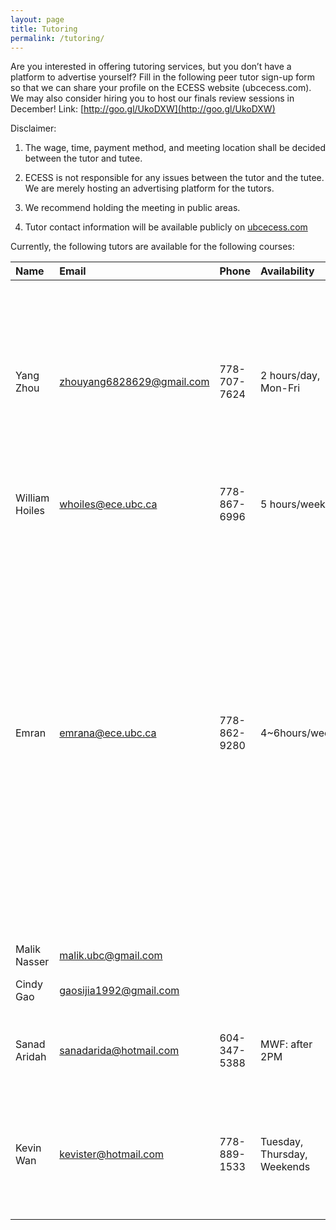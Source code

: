 ```yaml
---
layout: page
title: Tutoring
permalink: /tutoring/
---
```


Are you interested in offering tutoring services, but you don’t have a platform to advertise yourself? Fill in the following peer tutor sign-up form so that we can share your profile on the ECESS website (ubcecess.com). We may also consider hiring you to host our finals review sessions in December! Link: [http://goo.gl/UkoDXW](http://goo.gl/UkoDXW)

Disclaimer:

1) The wage, time, payment method, and meeting location shall be decided between the tutor and tutee.

2) ECESS is not responsible for any issues between the tutor and the tutee. We are merely hosting an advertising platform for the tutors.

3) We recommend holding the meeting in public areas.

4) Tutor contact information will be available publicly on [ubcecess.com](http://ubcecess.com/)

Currently, the following tutors are available for the following courses:

| Name | Email | Phone | Availability | Fields | Courses | Rates |
| :--- | :---- | :---- | :----------- | :----- | :------ | :---- |
| Yang Zhou | zhouyang6828629@gmail.com | 778-707-7624 | 2 hours/day, Mon-Fri | Electrical Engineering, Signal Processing | MATH 253, MATH 256, ELEC 221/EECE 269, ELEC 201/EECE 251, ELEC 202/EECE 253, ELEC 321/EECE 357 | $20/hour |
| William Hoiles | whoiles@ece.ubc.ca | 778-867-6996 | 5 hours/week | Electrical Engineering,Signal Processing | EECE courses in general | $25/hour |
| Emran | emrana@ece.ubc.ca | 778-862-9280 | 4~6hours/week | Electrical Engineering,Signal Processing | ELEC 201/EECE 251, ELEC 204/EECE 252, ELEC 202/EECE 253, ELEC 211/EECE 261, ELEC 203/EECE 263, ELEC 221/EECE 269, ELEC 315/EECE 352, ELEC 301/EECE 356, ELEC 321/EECE 357, ELEC 341/EECE 360, ELEC 311/EECE 364 | $20/hour |
| Malik Nasser | malik.ubc@gmail.com | | | | |
| Cindy Gao	| gaosijia1992@gmail.com | | | Electrical Engineering,Signal Processing | EECE 357 | |
| Sanad Aridah | sanadarida@hotmail.com | 604-347-5388 | MWF: after 2PM | Nanotechnology and Microsystems | ELEC 201/EECE 251, ELEC 202/EECE 253 | |
| Kevin Wan | kevister@hotmail.com | 778-889-1533 | Tuesday, Thursday, Weekends | Electrical Engineering | MATH 100, MATH 152, MATH 101, PHYS 153, APSC 160 | $11/hour |